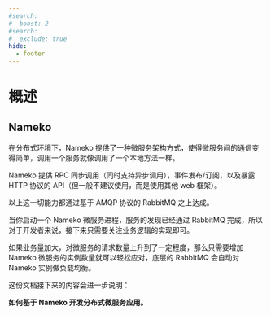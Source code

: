 ```yaml
---
#search:
#  boost: 2 
#search:
#  exclude: true
hide:
  - footer
---
```


# 概述

## Nameko

在分布式环境下，Nameko 提供了一种微服务架构方式，使得微服务间的通信变得简单，调用一个服务就像调用了一个本地方法一样。

Nameko 提供 RPC 同步调用（同时支持异步调用），事件发布/订阅，以及暴露 HTTP 协议的 API（但一般不建议使用，而是使用其他 web 框架）。

以上这一切能力都通过基于 AMQP 协议的 RabbitMQ 之上达成。

当你启动一个 Nameko 微服务进程，服务的发现已经通过 RabbitMQ 完成，所以对于开发者来说，接下来只需要关注业务逻辑的实现即可。

如果业务量加大，对微服务的请求数量上升到了一定程度，那么只需要增加 Nameko 微服务的实例数量就可以轻松应对，底层的 RabbitMQ 会自动对 Nameko 实例做负载均衡。

这份文档接下来的内容会进一步说明：

**如何基于 Nameko 开发分布式微服务应用。**

